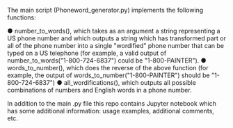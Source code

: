 The main script (Phoneword_generator.py) implements the following functions:

● number_to_words(), which takes as an argument a string representing a US phone
number and which outputs a string which has transformed part or all of the phone
number into a single "wordified" phone number that can be typed on a US telephone (for
example, a valid output of number_to_words("1-800-724-6837") could be
"1-800-PAINTER").
● words_to_number(), which does the reverse of the above function (for example, the
output of words_to_number("1-800-PAINTER") should be "1-800-724-6837")
● all_wordifications(), which outputs all possible combinations of numbers and English
words in a phone number.

In addition to the main .py file this repo contains Jupyter notebook which has some additional information: usage examples, additional comments, etc.
